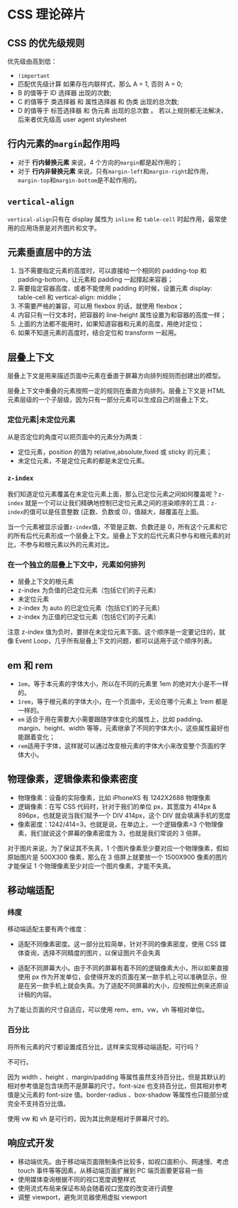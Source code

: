 # CSS 理论碎片

## CSS 的优先级规则

优先级由高到低：

- `!important`
- 匹配优先级计算 如果存在内联样式，那么 A = 1, 否则 A = 0;
- B 的值等于 ID 选择器 出现的次数;
- C 的值等于 类选择器 和 属性选择器 和 伪类 出现的总次数;
- D 的值等于 标签选择器 和 伪元素 出现的总次数 。
  若以上规则都无法解决，后来者优先级高
  user agent stylesheet

## 行内元素的`margin`起作用吗

- 对于 **行内替换元素** 来说，4 个方向的`margin`都是起作用的；
- 对于 **行内非替换元素** 来说，只有`margin-left`和`margin-right`起作用，`margin-top`和`margin-bottom`是不起作用的。

## `vertical-align`

`vertical-align`只有在 display 属性为 `inline` 和 `table-cell` 时起作用，最常使用的应用场景是对齐图片和文字。

## 元素垂直居中的方法

1. 当不需要指定元素的高度时，可以直接给一个相同的 padding-top 和 padding-bottom，让元素和 padding 一起撑起来容器；
1. 需要指定容器高度，或者不能使用 padding 的时候，设置元素 display: table-cell 和 vertical-align: middle；
1. 不需要严格的兼容，可以用 flexbox 的话，就使用 flexbox；
1. 内容只有一行文本时，把容器的 line-height 属性设置为和容器的高度一样；
1. 上面的方法都不能用时，如果知道容器和元素的高度，用绝对定位；
1. 如果不知道元素的高度时，结合定位和 transform 一起用。

## 层叠上下文

层叠上下文是用来描述页面中元素在垂直于屏幕方向排列规则而创建出的模型。

层叠上下文中重叠的元素按照一定的规则在垂直方向排列。层叠上下文是 HTML 元素层级的一个子层级，因为只有一部分元素可以生成自己的层叠上下文。

### 定位元素|未定位元素

从是否定位的角度可以把页面中的元素分为两类：

- 定位元素，position 的值为 relative,absolute,fixed 或 sticky 的元素；
- 未定位元素，不是定位元素的都是未定位元素。

### `z-index`

我们知道定位元素覆盖在未定位元素上面，那么已定位元素之间如何覆盖呢？`z-index` 就是一个可以让我们精确地控制已定位元素之间的渲染顺序的工具：`z-index`的值可以是任意整数 (正数、负数或 0)，值越大，越覆盖在上面。

当一个元素被显示设置`z-index`值，不管是正数、负数还是 0，所有这个元素和它的所有后代元素形成一个层叠上下文。层叠上下文的后代元素只参与和根元素的对比，不参与和根元素以外的元素对比。

### 在一个独立的层叠上下文中，元素如何排列

- 层叠上下文的根元素
- z-index 为负值的已定位元素（包括它们的子元素）
- 未定位元素
- z-index 为 auto 的已定位元素（包括它们的子元素）
- z-index 为正值的已定位元素（包括它们的子元素）

注意 z-index 值为负时，要排在未定位元素下面。这个顺序是一定要记住的，就像 Event Loop，几乎所有层叠上下文的问题，都可以适用于这个顺序列表。

## em 和 rem

- `1em`，等于本元素的字体大小，所以在不同的元素里 1em 的绝对大小是不一样的。
- `1rem`，等于根元素的字体大小，在一个页面中，无论在哪个元素上 1rem 都是一样的。
- `em` 适合于用在需要大小需要跟随字体变化的属性上，比如 padding、margin、height、width 等等，元素继承了不同的字体大小，这些属性最好也能跟着变化；
- `rem`适用于字体，这样就可以通过改变根元素的字体大小来改变整个页面的字体大小。

## 物理像素，逻辑像素和像素密度

- 物理像素：设备的实际像素，比如 iPhoneXS 有 1242X2688 物理像素
- 逻辑像素：在写 CSS 代码时，针对于我们的单位 px，其宽度为 414px & 896px，也就是说当我们赋予一个 DIV 414px，这个 DIV 就会填满手机的宽度
- 像素密度：1242/414=3，也就是说，在单边上，一个逻辑像素=3 个物理像素，我们就说这个屏幕的像素密度为 3，也就是我们常说的 3 倍屏。

对于图片来说，为了保证其不失真，1 个图片像素至少要对应一个物理像素，假如原始图片是 500X300 像素，那么在 3 倍屏上就要放一个 1500X900 像素的图片才能保证 1 个物理像素至少对应一个图片像素，才能不失真。

## 移动端适配

### 纬度

移动端适配主要有两个维度：

- 适配不同像素密度。这一部分比较简单，针对不同的像素密度，使用 CSS 媒体查询，选择不同精度的图片，以保证图片不会失真

- 适配不同屏幕大小。由于不同的屏幕有着不同的逻辑像素大小，所以如果直接使用 px 作为开发单位，会使得开发的页面在某一款手机上可以准确显示，但是在另一款手机上就会失真。为了适配不同屏幕的大小，应按照比例来还原设计稿的内容。

为了能让页面的尺寸自适应，可以使用 rem，em，vw，vh 等相对单位。

### 百分比

将所有元素的尺寸都设置成百分比，这样来实现移动端适配，可行吗？

不可行。

因为 width 、height 、margin/padding 等属性虽然支持百分比，但是其默认的相对参考值是包含块而不是屏幕的尺寸。font-size 也支持百分比，但其相对参考值是父元素的 font-size 值。border-radius 、box-shadow 等属性也只能部分或完全不支持百分比值。

使用 vw 和 vh 是可行的，因为其比例是相对于屏幕尺寸的。

## 响应式开发

- 移动端优先。由于移动端页面限制条件比较多，如视口面积小、网速慢、考虑 touch 事件等等因素，从移动端页面扩展到 PC 端页面要更容易一些
- 使用媒体查询根据不同的视口宽度调整样式
- 使用流式布局来保证布局会随着视口宽度的改变进行调整
- 调整 viewport，避免浏览器使用虚拟 viewport
